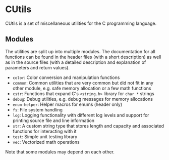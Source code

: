 # CUtils

CUtils is a set of miscellaneous utilities for the C programming language.

## Modules

The utilities are split up into multiple modules. The documentation for all
functions can be found in the header files (with a short description) as well
as in the source files (with a detailed description and explanation of
parameters and return values).

- `color`: Color conversion and manipulation functions
- `common`: Common utilities that are very common but did not fit in any other
  module, e.g. safe memory allocation or a few math functions
- `cstr`: Functions that expand C's `<string.h>` library for `char *` strings
- `debug`: Debug utilities, e.g. debug messages for memory allocations
- `enum-helper`: Helper macros for enums (header only)
- `fs`: File system handling
- `log`: Logging functionality with different log levels and support for
  printing source file and line information
- `str`: A custom string type that stores length and capacity and associated
  functions for interacting with it
- `test`: Simple unit testing library
- `vec`: Vectorized math operations

Note that some modules may depend on each other.
